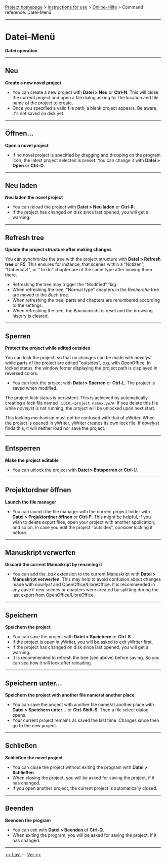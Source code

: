[Project homepage](../index) > [Instructions for use](../usage) > [Online-Hilfe](help) > Command reference: Datei-Menü

--- 

# Datei-Menü 

**Datei operation**

--- 

## Neu 

**Create a new novel project**

- You can create a new project with **Datei > Neu** or **Ctrl-N**. This will close the current project
  and open a file dialog asking for the location and file name of the project to create.
- Once you specified a valid file path, a blank project appears. Be aware, it's not saved on disk yet.

--- 

## Öffnen... 

**Open a novel project**

- If no novel project is specified by dragging and dropping on the program icon,
  the latest project selected is preset. You can change it with **Datei > Open** or **Ctrl-O**.

--- 

## Neu laden

**Neu laden the novel project**

- You can reload the project with **Datei > Neu laden** or **Ctrl-R**.
- If the project has changed on disk since last opened, you will get a warning.

--- 

## Refresh tree

**Update the project structure after making changes**

You can synchronize the tree with the project structure with **Datei > Refresh tree** or **F5**.
This ensures for instance, 
that scenes within a "Notizen", "Unbenutzt", or "To do" chapter are of the same type after moving them there.
- Refreshing the tree may trigger the "Modified" flag.
- When refreshing the tree, "Normal type" chapters in the *Recherche* tree are moved to the *Buch* tree.
- When refreshing the tree, parts and chapters are renumbered according to the settings. 
- When refreshing the tree, the Baumansicht is reset and the browsing history is cleared.

--- 

## Sperren 

**Protect the project while edited outsides**

You can lock the project, so that no changes can be made with *novelyst* while parts of the project are
edited "outsides", e.g. with OpenOffice. In locked status, the window footer displaying the project path
is displayed in reversed colors. 
 
- You can lock the project with **Datei > Sperren** or **Ctrl-L**. The project is saved when modified.

The project lock status is persistent. This is achieved by automatically creating a lock file 
named `.LOCK.<project name>.yw7#`. If you delete this file while *novelyst* is not running, the project 
will be unlocked upon next start.  

This locking mechanism must not be confused with that of yWriter. When the project is opened in yWriter, 
yWriter creates its own lock file. If *novelyst* finds this, it will neither load nor save the project. 

--- 

## Entsperren

**Make the project editable**

- You can unlock the project with **Datei > Entsperren** or **Ctrl-U**. 

--- 

## Projektordner öffnen

**Launch the file manager**

- You can launch the file manager with the current project folder with **Datei > Projektordner öffnen** or **Ctrl-P**. 
This might be helpful, if you wish to delete export files, open your project with another application, and so on. 
In case you edit the project "outsides", consider locking it before.

---

## Manuskript verwerfen

**Discard the current Manuskript by renaming it**

- You can add the *.bak* extension to the current Manuskript with **Datei > Manuskript verwerfen**. 
This may help to avoid confusion about changes made with *novelyst* and OpenOffice/LibreOffice. 
It is recommended in any case if new scenes or chapters were created by splitting during the 
last export from OpenOffice/LibreOffice. 

--- 

## Speichern

**Speichern the project**

- You can save the project with **Datei > Speichern** or **Ctrl-S**.
- If the project is open in yWriter, you will be asked to exit yWriter first.
- If the project has changed on disk since last opened, you will get a warning.
- It is recommended to refresh the tree (see above) before saving. So you can see how 
  it will look after reloading. 

--- 

## Speichern unter...

**Speichern the project with another file name/at another place**

- You can save the project with another file name/at another place with **Datei > Speichern unter...** or **Ctrl-Shift-S**. Then a file select dialog opens.
- Your current project remains as saved the last time. Changes since then go to the new project.

--- 

## Schließen

**Schließen the novel project**

- You can close the project without exiting the program with **Datei > Schließen**.
- When closing the project, you will be asked for saving the project, if it has changed.
- If you open another project, the current project is automatically closed.

--- 

## Beenden

**Beenden the program**

- You can exit with **Datei > Beenden** of **Ctrl-Q**.
- When exiting the program, you will be asked for saving the project, if it has changed.

--- 

[<< Last](tree_context_menu) -- [Vor >>](view_menu)